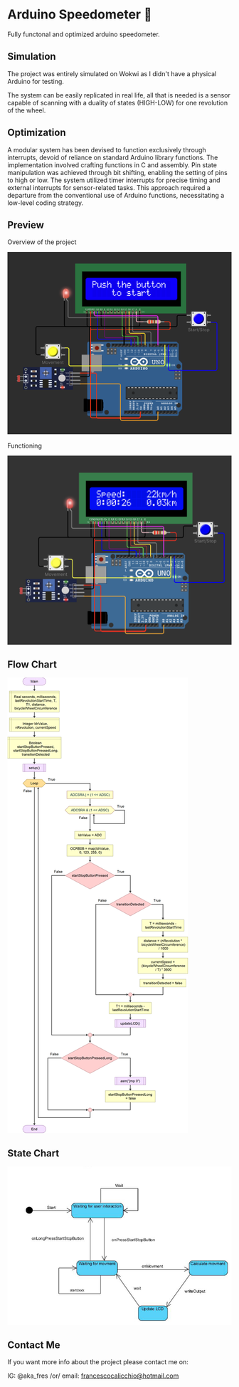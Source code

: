 # Arduino Speedometer 🚵
Fully functonal and optimized arduino speedometer.

## Simulation

The project was entirely simulated on Wokwi as I didn't have a physical Arduino for testing.

The system can be easily replicated in real life, all that is needed is a sensor capable of scanning with a duality of states (HIGH-LOW) for one revolution of the wheel.

## Optimization

A modular system has been devised to function exclusively through interrupts, devoid of reliance on standard Arduino library functions. The implementation involved crafting functions in C and assembly. Pin state manipulation was achieved through bit shifting, enabling the setting of pins to high or low. The system utilized timer interrupts for precise timing and external interrupts for sensor-related tasks. This approach required a departure from the conventional use of Arduino functions, necessitating a low-level coding strategy.

## Preview

Overview of the project

![Preview](overview_and_wiring.png)

Functioning

![Functioning](functioning.png)

## Flow Chart

![FlowChart](overall_flow_chart.jpg)

## State Chart

![StateChart](statechart.jpg)

## Contact Me

If you want more info about the project please contact me on:

IG: @aka_fres /or/
email: francescocalicchio@hotmail.com


